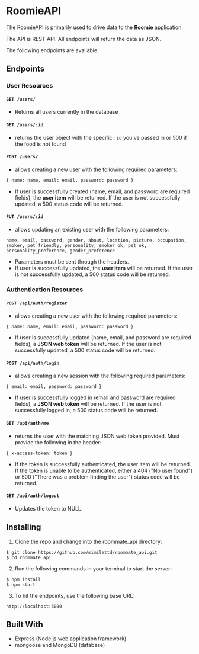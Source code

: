 # RoomieAPI

The RoomieAPI is primarily used to drive data to the <a href="https://github.com/mimilettd/roommate"><b>Roomie</b></a> application.

The API is REST API. All endpoints will return the data as JSON.

The following endpoints are available:

## Endpoints

### User Resources

#### `GET /users/`
  * Returns all users currently in the database

#### `GET /users/:id`
  * returns the user object with the specific `:id` you've passed in or 500 if the food is not found

#### `POST /users/`
  * allows creating a new user with the following required parameters:
```
{ name: name, email: email, password: password }
```
  * If user is successfully created (name, email, and password are required fields), the <b>user item</b> will be returned. If the user is not successfully updated, a 500 status code will be returned.
  
#### `PUT /users/:id`
  * allows updating an existing user with the following parameters:
```
name, email, password, gender, about, location, picture, occupation, smoker, pet_friendly, personality, smoker_ok, pet_ok, personality_preference, gender_preference
```
  * Parameters must be sent through the headers.
  * If user is successfully updated, the <b>user item</b> will be returned. If the user is not successfully updated, a 500 status code will be returned.
  
### Authentication Resources

#### `POST /api/auth/register`
  * allows creating a new user with the following required parameters:
```
{ name: name, email: email, password: password }
```
  * If user is successfully updated (name, email, and password are required fields), a <b>JSON web token</b> will be returned. If the user is not successfully updated, a 500 status code will be returned.

#### `POST /api/auth/login`
  * allows creating a new session with the following required parameters:
```
{ email: email, password: password }
```
  * If user is successfully logged in (email and password are required fields), a <b>JSON web token</b> will be returned. If the user is not successfully logged in, a 500 status code will be returned.
  
#### `GET /api/auth/me`
  * returns the user with the matching JSON web token provided. Must provide the following in the header:
```
{ x-access-token: token }
```
  * If the token is successfully authenticated, the user item will be returned. If the token is unable to be authenticated, either a 404 ("No user found") or 500 ("There was a problem finding the user") status code will be returned.

#### `GET /api/auth/logout`
  * Updates the token to NULL.
  
## Installing

1. Clone the repo and change into the roommate_api directory:

```
$ git clone https://github.com/mimilettd/roommate_api.git
$ cd roommate_api
```

2. Run the following commands in your terminal to start the server:

```
$ npm install
$ npm start
```

3. To hit the endpoints, use the following base URL:

```
http://localhost:3000
```

## Built With

  * Express (Node.js web application framework)
  * mongoose and MongoDB (database)
